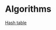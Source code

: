 # Algorithms

[Hash table](Algorithms%2048626da10b7542b992a5cae82e1b156d/Hash%20table%20b74ca839197649a9bc4b8ca0bdbe8ff5.md)